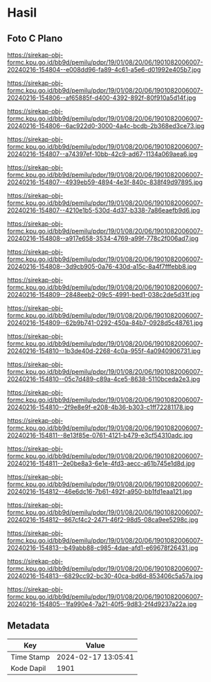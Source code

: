# Hasil

## Foto C Plano

https://sirekap-obj-formc.kpu.go.id/bb9d/pemilu/pdpr/19/01/08/20/06/1901082006007-20240216-154804--e008dd96-fa89-4c61-a5e6-d01992e405b7.jpg

https://sirekap-obj-formc.kpu.go.id/bb9d/pemilu/pdpr/19/01/08/20/06/1901082006007-20240216-154806--af65885f-d400-4392-892f-80f910a5d14f.jpg

https://sirekap-obj-formc.kpu.go.id/bb9d/pemilu/pdpr/19/01/08/20/06/1901082006007-20240216-154806--6ac922d0-3000-4a4c-bcdb-2b368ed3ce73.jpg

https://sirekap-obj-formc.kpu.go.id/bb9d/pemilu/pdpr/19/01/08/20/06/1901082006007-20240216-154807--a74397ef-10bb-42c9-ad67-1134a069aea6.jpg

https://sirekap-obj-formc.kpu.go.id/bb9d/pemilu/pdpr/19/01/08/20/06/1901082006007-20240216-154807--4939eb59-4894-4e3f-840c-838f49d97895.jpg

https://sirekap-obj-formc.kpu.go.id/bb9d/pemilu/pdpr/19/01/08/20/06/1901082006007-20240216-154807--4210e1b5-530d-4d37-b338-7a86eaefb9d6.jpg

https://sirekap-obj-formc.kpu.go.id/bb9d/pemilu/pdpr/19/01/08/20/06/1901082006007-20240216-154808--a917e658-3534-4769-a99f-778c2f006ad7.jpg

https://sirekap-obj-formc.kpu.go.id/bb9d/pemilu/pdpr/19/01/08/20/06/1901082006007-20240216-154808--3d9cb905-0a76-430d-a15c-8a4f7fffebb8.jpg

https://sirekap-obj-formc.kpu.go.id/bb9d/pemilu/pdpr/19/01/08/20/06/1901082006007-20240216-154809--2848eeb2-09c5-4991-bed1-038c2de5d31f.jpg

https://sirekap-obj-formc.kpu.go.id/bb9d/pemilu/pdpr/19/01/08/20/06/1901082006007-20240216-154809--62b9b741-0292-450a-84b7-0928d5c48761.jpg

https://sirekap-obj-formc.kpu.go.id/bb9d/pemilu/pdpr/19/01/08/20/06/1901082006007-20240216-154810--1b3de40d-2268-4c0a-955f-4a0940906731.jpg

https://sirekap-obj-formc.kpu.go.id/bb9d/pemilu/pdpr/19/01/08/20/06/1901082006007-20240216-154810--05c7d489-c89a-4ce5-8638-5110bceda2e3.jpg

https://sirekap-obj-formc.kpu.go.id/bb9d/pemilu/pdpr/19/01/08/20/06/1901082006007-20240216-154810--2f9e8e9f-e208-4b36-b303-c1ff72281178.jpg

https://sirekap-obj-formc.kpu.go.id/bb9d/pemilu/pdpr/19/01/08/20/06/1901082006007-20240216-154811--8e13f85e-0761-4121-b479-e3cf54310adc.jpg

https://sirekap-obj-formc.kpu.go.id/bb9d/pemilu/pdpr/19/01/08/20/06/1901082006007-20240216-154811--2e0be8a3-6e1e-4fd3-aecc-a61b745e1d8d.jpg

https://sirekap-obj-formc.kpu.go.id/bb9d/pemilu/pdpr/19/01/08/20/06/1901082006007-20240216-154812--46e6dc16-7b61-492f-a950-bb1fd1eaa121.jpg

https://sirekap-obj-formc.kpu.go.id/bb9d/pemilu/pdpr/19/01/08/20/06/1901082006007-20240216-154812--867cf4c2-2471-46f2-98d5-08ca9ee5298c.jpg

https://sirekap-obj-formc.kpu.go.id/bb9d/pemilu/pdpr/19/01/08/20/06/1901082006007-20240216-154813--b49abb88-c985-4dae-afd1-e69678f26431.jpg

https://sirekap-obj-formc.kpu.go.id/bb9d/pemilu/pdpr/19/01/08/20/06/1901082006007-20240216-154813--6829cc92-bc30-40ca-bd6d-853406c5a57a.jpg

https://sirekap-obj-formc.kpu.go.id/bb9d/pemilu/pdpr/19/01/08/20/06/1901082006007-20240216-154805--1fa990e4-7a21-40f5-9d83-2f4d9237a22a.jpg


## Metadata

| Key        | Value               |
| ---------- | ------------------- |
| Time Stamp | 2024-02-17 13:05:41 |
| Kode Dapil | 1901                |



